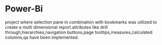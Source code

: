 # Power-Bi
project where selection pane in combination with bookmarks was utilized to create a multi dimensional report.attributes like drill through,hierarchies,navigation buttons,page tooltips,measures,calculated columns,qa have been implemented.
